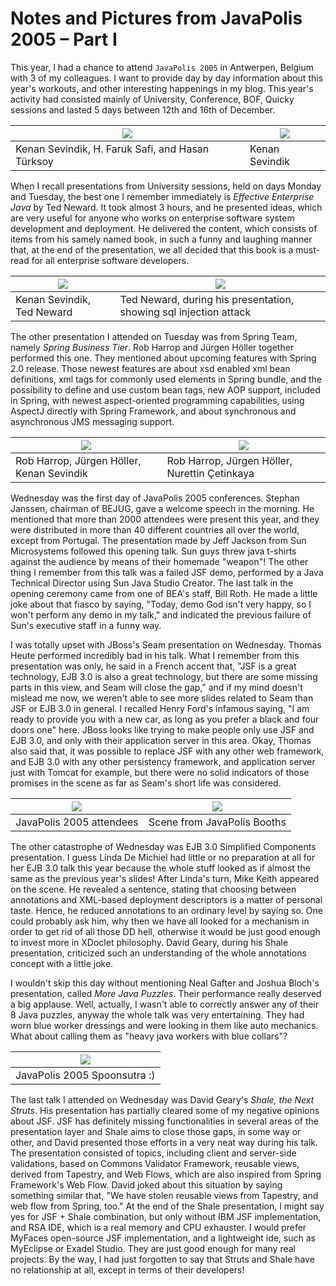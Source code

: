 # Notes and Pictures from JavaPolis 2005 – Part I
This year, I had a chance to attend `JavaPolis 2005` in Antwerpen, Belgium with 3 of my colleagues. I want to provide day 
by day information about this year's workouts, and other interesting happenings in my blog. This year's activity had 
consisted mainly of University, Conference, BOF, Quicky sessions and lasted 5 days between 12th and 16th of December.


|  ![](http://kenansevindik.com/assets/images/me_faruk_hasan_at_javapolis.jpg) | ![](http://kenansevindik.com/assets/images/me_wearing_java_10th_year_tshirt2.jpg)  |
|---|---|
| Kenan Sevindik, H. Faruk Safi, and Hasan Türksoy  | Kenan Sevindik  |


When I recall presentations from University sessions, held on days Monday and Tuesday, the best one I remember immediately 
is *Effective Enterprise Java* by Ted Neward. It took almost 3 hours, and he presented ideas, which are very useful for 
anyone who works on enterprise software system development and deployment. He delivered the content, which consists of 
items from his samely named book, in such a funny and laughing manner that, at the end of the presentation, we all decided 
that this book is a must-read for all enterprise software developers.

| ![](http://kenansevindik.com/assets/images/kenan_and_ted_neward.jpg)  | ![](http://kenansevindik.com/assets/images/ted_neward_sql_injection_security_s.jpg)  |
|---|---|
| Kenan Sevindik, Ted Neward  | Ted Neward, during his presentation, showing sql injection attack  |


The other presentation I attended on Tuesday was from Spring Team, namely *Spring Business Tier*. Rob Harrop and Jürgen 
Höller together performed this one. They mentioned about upcoming features with Spring 2.0 release. Those newest features 
are about xsd enabled xml bean definitions, xml tags for commonly used elements in Spring bundle, and the possibility to 
define and use custom bean tags, new AOP support, included in Spring, with newest aspect-oriented programming capabilities, 
using AspectJ directly with Spring Framework, and about synchronous and asynchronous JMS messaging support.

| ![](http://kenansevindik.com/assets/images/rob_juergen_me.jpg)  |  ![](http://kenansevindik.com/assets/images/rob_juergen_nurettin.jpg) |
|---|---|
| Rob Harrop, Jürgen Höller, Kenan Sevindik  | Rob Harrop, Jürgen Höller, Nurettin Çetinkaya  |


Wednesday was the first day of JavaPolis 2005 conferences. Stephan Janssen, chairman of BEJUG, gave a welcome speech in 
the morning. He mentioned that more than 2000 attendees were present this year, and they were distributed in more than 40 
different countries all over the world, except from Portugal. The presentation made by Jeff Jackson from Sun Microsystems 
followed this opening talk. Sun guys threw java t-shirts against the audience by means of their homemade "weapon"! The 
other thing I remember from this talk was a failed JSF demo, performed by a Java Technical Director using Sun Java Studio 
Creator. The last talk in the opening ceremony came from one of BEA's staff, Bill Roth. He made a little joke about that 
fiasco by saying, "Today, demo God isn't very happy, so I won't perform any demo in my talk," and indicated the previous 
failure of Sun's executive staff in a funny way.

I was totally upset with JBoss's Seam presentation on Wednesday. Thomas Heute performed incredibly bad in his talk. What 
I remember from this presentation was only, he said in a French accent that, "JSF is a great technology, EJB 3.0 is also 
a great technology, but there are some missing parts in this view, and Seam will close the gap," and if my mind doesn't 
mislead me now, we weren't able to see more slides related to Seam than JSF or EJB 3.0 in general. I recalled Henry Ford's 
infamous saying, "I am ready to provide you with a new car, as long as you prefer a black and four doors one" here. JBoss 
looks like trying to make people only use JSF and EJB 3.0, and only with their application server in this area. Okay, 
Thomas also said that, it was possible to replace JSF with any other web framework, and EJB 3.0 with any other persistency 
framework, and application server just with Tomcat for example, but there were no solid indicators of those promises in 
the scene as far as Seam's short life was considered.

|  ![](http://kenansevindik.com/assets/images/javapolis_audience.jpg) | ![](http://kenansevindik.com/assets/images/javapolis_booth2.jpg)  |
|---|---|
| JavaPolis 2005 attendees  | Scene from JavaPolis Booths  |


The other catastrophe of Wednesday was EJB 3.0 Simplified Components presentation. I guess Linda De Michiel had little or 
no preparation at all for her EJB 3.0 talk this year because the whole stuff looked as if almost the same as the previous 
year's slides! After Linda's turn, Mike Keith appeared on the scene. He revealed a sentence, stating that choosing between 
annotations and XML-based deployment descriptors is a matter of personal taste. Hence, he reduced annotations to an ordinary 
level by saying so. One could probably ask him, why then we have all looked for a mechanism in order to get rid of all 
those DD hell, otherwise it would be just good enough to invest more in XDoclet philosophy. David Geary, during his Shale 
presentation, criticized such an understanding of the whole annotations concept with a little joke.

I wouldn't skip this day without mentioning Neal Gafter and Joshua Bloch's presentation, called *More Java Puzzles*. Their 
performance really deserved a big applause. Well, actually, I wasn't able to correctly answer any of their 8 Java puzzles, 
anyway the whole talk was very entertaining. They had worn blue worker dressings and were looking in them like auto mechanics. 
What about calling them as "heavy java workers with blue collars"?

| ![](http://kenansevindik.com/assets/images/javapolis_spoonsutra.jpg)  |
|---|
|JavaPolis 2005 Spoonsutra :)|


The last talk I attended on Wednesday was David Geary's *Shale, the Next Struts*. His presentation has partially cleared 
some of my negative opinions about JSF. JSF has definitely missing functionalities in several areas of the presentation 
layer and Shale aims to close those gaps, in some way or other, and David presented those efforts in a very neat way during 
his talk. The presentation consisted of topics, including client and server-side validations, based on Commons Validator 
Framework, reusable views, derived from Tapestry, and Web Flows, which are also inspired from Spring Framework's Web Flow. 
David joked about this situation by saying something similar that, "We have stolen reusable views from Tapestry, and web 
flow from Spring, too." At the end of the Shale presentation, I might say yes for JSF + Shale combination, but only without 
IBM JSF implementation, and RSA IDE, which is a real memory and CPU exhauster. I would prefer MyFaces open-source JSF 
implementation, and a lightweight ide, such as MyEclipse or Exadel Studio. They are just good enough for many real projects. 
By the way, I had just forgotten to say that Struts and Shale have no relationship at all, except in terms of their developers!
